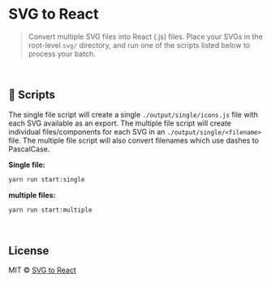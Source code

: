 # SVG to React

> Convert multiple SVG files into React (.js) files. Place your SVGs in the root-level `svg/` directory, and run one of the scripts listed below to process your batch.
<br>

## 📜 Scripts

The single file script will create a single `./output/single/icons.js` file with each SVG available as an export.
The multiple file script will create individual files/components for each SVG in an `./output/single/<filename>` file. The multiple file script will also convert filenames which use dashes to PascalCase.

**Single file:**
```bash
yarn run start:single
```

**multiple files:**
```bash
yarn run start:multiple
```
<br>

## License
MIT © [SVG to React](https://github.com/iPzard/svg-to-react)